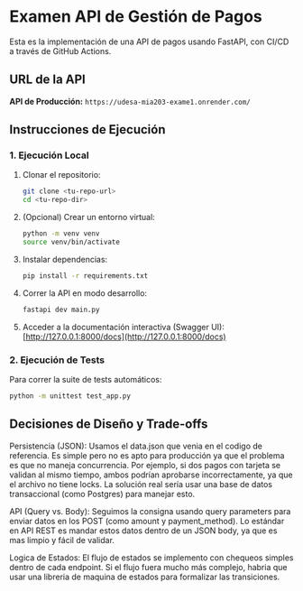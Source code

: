# Examen API de Gestión de Pagos

Esta es la implementación de una API de pagos usando FastAPI, con CI/CD a través de GitHub Actions.

## URL de la API

**API de Producción:** `https://udesa-mia203-exame1.onrender.com/`

## Instrucciones de Ejecución

### 1. Ejecución Local

1.  Clonar el repositorio:
    ```bash
    git clone <tu-repo-url>
    cd <tu-repo-dir>
    ```
2.  (Opcional) Crear un entorno virtual:
    ```bash
    python -m venv venv
    source venv/bin/activate
    ```
3.  Instalar dependencias:
    ```bash
    pip install -r requirements.txt
    ```
4.  Correr la API en modo desarrollo:
    ```bash
    fastapi dev main.py
    ```
5.  Acceder a la documentación interactiva (Swagger UI):
    [http://127.0.0.1:8000/docs](http://127.0.0.1:8000/docs)

### 2. Ejecución de Tests

Para correr la suite de tests automáticos:

```bash
python -m unittest test_app.py
```


## Decisiones de Diseño y Trade-offs

Persistencia (JSON): Usamos el data.json que venia en el codigo de referencia. Es simple pero no es apto para producción ya que el problema es que no maneja concurrencia. Por ejemplo, si dos pagos con tarjeta se validan al mismo tiempo, ambos podrían aprobarse incorrectamente, ya que el archivo no tiene locks. La solución real sería usar una base de datos transaccional (como Postgres) para manejar esto. 

API (Query vs. Body): Seguimos la consigna usando query parameters para enviar datos en los POST (como amount y payment_method). Lo estándar en API REST es mandar estos datos dentro de un JSON body, ya que es mas limpio y fácil de validar.

Logica de Estados: El flujo de estados se implemento con chequeos simples dentro de cada endpoint. Si el flujo fuera mucho más complejo, habria que usar una libreria de maquina de estados para formalizar las transiciones.